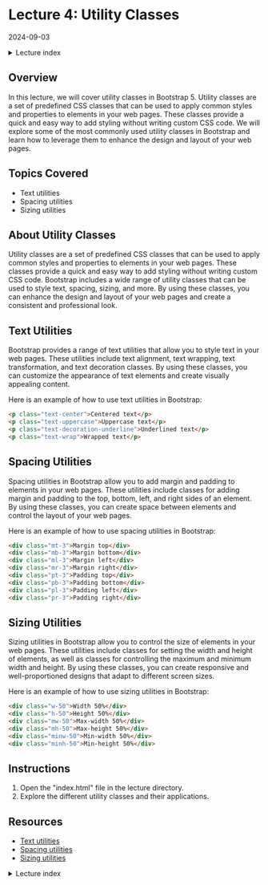# Lecture 4: Utility Classes
2024-09-03

<!--html_preserve--><details>
  <summary>Lecture index</summary>

- [Lecture 1: Introduction and Setup of Bootstrap 5](/lectures/lecture_01/lecture_01.md)
- [Lecture 2: Typography and Colors](/lectures/lecture_02/lecture_02.md)
- [Lecture 3: Buttons](/lectures/lecture_03/lecture_03.md)
- [Lecture 4: Utility Classes](/lectures/lecture_04/lecture_04.md)
- [Lecture 5: Containers](/lectures/lecture_05/lecture_05.md)
- [Lecture 6: Grid Layout](/lectures/lecture_06/lecture_06.md)
- [Lecture 7: Navbars and Forms](/lectures/lecture_07/lecture_07.md)

</details><!--/html_preserve-->


## Overview

In this lecture, we will cover utility classes in Bootstrap 5. Utility classes
are a set of predefined CSS classes that can be used to apply common styles
and properties to elements in your web pages. These classes provide a quick
and easy way to add styling without writing custom CSS code. We will explore
some of the most commonly used utility classes in Bootstrap and learn how to
leverage them to enhance the design and layout of your web pages.

## Topics Covered

- Text utilities
- Spacing utilities
- Sizing utilities

## About Utility Classes

Utility classes are a set of predefined CSS classes that can be used to apply
common styles and properties to elements in your web pages. These classes
provide a quick and easy way to add styling without writing custom CSS code.
Bootstrap includes a wide range of utility classes that can be used to style
text, spacing, sizing, and more. By using these classes, you can enhance the
design and layout of your web pages and create a consistent and professional
look.

## Text Utilities

Bootstrap provides a range of text utilities that allow you to style text in
your web pages. These utilities include text alignment, text wrapping, text
transformation, and text decoration classes. By using these classes, you can
customize the appearance of text elements and create visually appealing
content.

Here is an example of how to use text utilities in Bootstrap:

```html
<p class="text-center">Centered text</p>
<p class="text-uppercase">Uppercase text</p>
<p class="text-decoration-underline">Underlined text</p>
<p class="text-wrap">Wrapped text</p>
```

## Spacing Utilities

Spacing utilities in Bootstrap allow you to add margin and padding to elements
in your web pages. These utilities include classes for adding margin and
padding to the top, bottom, left, and right sides of an element. By using
these classes, you can create space between elements and control the layout of
your web pages.

Here is an example of how to use spacing utilities in Bootstrap:

```html
<div class="mt-3">Margin top</div>
<div class="mb-3">Margin bottom</div>
<div class="ml-3">Margin left</div>
<div class="mr-3">Margin right</div>
<div class="pt-3">Padding top</div>
<div class="pb-3">Padding bottom</div>
<div class="pl-3">Padding left</div>
<div class="pr-3">Padding right</div>
```

## Sizing Utilities

Sizing utilities in Bootstrap allow you to control the size of elements in your
web pages. These utilities include classes for setting the width and height of
elements, as well as classes for controlling the maximum and minimum width and
height. By using these classes, you can create responsive and well-proportioned
designs that adapt to different screen sizes.

Here is an example of how to use sizing utilities in Bootstrap:

```html
<div class="w-50">Width 50%</div>
<div class="h-50">Height 50%</div>
<div class="mw-50">Max-width 50%</div>
<div class="mh-50">Max-height 50%</div>
<div class="minw-50">Min-width 50%</div>
<div class="minh-50">Min-height 50%</div>
```
 

## Instructions

1. Open the "index.html" file in the lecture directory.
1. Explore the different utility classes and their applications.

## Resources

- [Text utilities](https://getbootstrap.com/docs/5.0/utilities/text/)
- [Spacing utilities](https://getbootstrap.com/docs/5.0/utilities/spacing/)
- [Sizing utilities](https://getbootstrap.com/docs/5.0/utilities/sizing/)


<!--html_preserve--><details>
  <summary>Lecture index</summary>

- [Lecture 1: Introduction and Setup of Bootstrap 5](/lectures/lecture_01/lecture_01.md)
- [Lecture 2: Typography and Colors](/lectures/lecture_02/lecture_02.md)
- [Lecture 3: Buttons](/lectures/lecture_03/lecture_03.md)
- [Lecture 4: Utility Classes](/lectures/lecture_04/lecture_04.md)
- [Lecture 5: Containers](/lectures/lecture_05/lecture_05.md)
- [Lecture 6: Grid Layout](/lectures/lecture_06/lecture_06.md)
- [Lecture 7: Navbars and Forms](/lectures/lecture_07/lecture_07.md)

</details><!--/html_preserve-->

